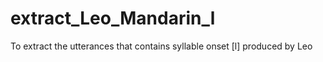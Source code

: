 # extract_Leo_Mandarin_l
To extract the utterances that contains syllable onset [l] produced by Leo 
